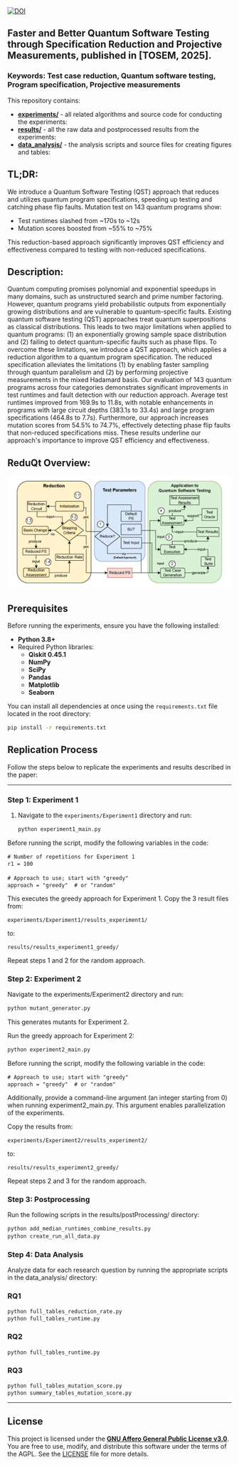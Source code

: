 [![DOI](https://img.shields.io/badge/DOI-10.48550/arXiv.2405.15450-blue)](https://doi.org/10.48550/arXiv.2405.15450)

Faster and Better Quantum Software Testing through Specification Reduction and Projective Measurements, published in [TOSEM, 2025].
-
### **Keywords**: Test case reduction, Quantum software testing, Program specification, Projective measurements

This repository contains:

- **[experiments/](./experiments/)** - all related algorithms and source code for conducting the experiments:
- **[results/](./results/)** - all the raw data and postprocessed results from the experiments:
- **[data_analysis/](./data_analysis/)** - the analysis scripts and source files for creating figures and tables:

TL;DR:
-
We introduce a Quantum Software Testing (QST) approach that reduces and utilizes quantum program specifications, speeding up testing and catching phase flip faults. Mutation test on 143 quantum programs show:

* Test runtimes slashed from ~170s to ~12s
* Mutation scores boosted from ~55% to ~75%

This reduction-based approach significantly improves QST efficiency and effectiveness compared to testing with non-reduced specifications.

Description:
-
Quantum computing promises polynomial and exponential speedups in many domains, such as unstructured search and prime number factoring. However, quantum programs yield probabilistic outputs from exponentially growing distributions and are vulnerable to quantum-specific faults. Existing quantum software testing (QST) approaches treat quantum superpositions as classical distributions. This leads to two major limitations when applied to quantum programs: (1) an exponentially growing sample space distribution and (2) failing to detect quantum-specific faults such as phase flips. To overcome these limitations, we introduce a QST approach, which applies a reduction algorithm to a quantum program specification. The reduced specification alleviates the limitations (1) by enabling faster sampling through quantum parallelism and (2) by performing projective measurements in the mixed Hadamard basis. Our evaluation of 143 quantum programs across four categories demonstrates significant improvements in test runtimes and fault detection with our reduction approach. Average test runtimes improved from 169.9s to 11.8s, with notable enhancements in programs with large circuit depths (383.1s to 33.4s) and large program specifications (464.8s to 7.7s). Furthermore, our approach increases mutation scores from 54.5% to 74.7%, effectively detecting phase flip faults that non-reduced specifications miss. These results underline our approach's importance to improve QST efficiency and effectiveness.

ReduQt Overview:
-
<img src="./docs/diagram.png" alt="Workflow Diagram" width="800">

## Prerequisites

Before running the experiments, ensure you have the following installed:

- **Python 3.8+**
- Required Python libraries:
  - **Qiskit 0.45.1**
  - **NumPy**
  - **SciPy**
  - **Pandas**
  - **Matplotlib**
  - **Seaborn**

You can install all dependencies at once using the `requirements.txt` file located in the root directory:
```bash
pip install -r requirements.txt
```

## Replication Process

Follow the steps below to replicate the experiments and results described in the paper:

---

### **Step 1: Experiment 1**
1. Navigate to the `experiments/Experiment1` directory and run:
   ```bash
   python experiment1_main.py
   ```

Before running the script, modify the following variables in the code:

```
# Number of repetitions for Experiment 1
r1 = 100

# Approach to use; start with "greedy"
approach = "greedy"  # or "random"
```

This executes the greedy approach for Experiment 1.
Copy the 3 result files from:

```
experiments/Experiment1/results_experiment1/
```

to:

```
results/results_experiment1_greedy/
```

Repeat steps 1 and 2 for the random approach.

### **Step 2: Experiment 2**
Navigate to the experiments/Experiment2 directory and run:

```bash
python mutant_generator.py
```

This generates mutants for Experiment 2.

Run the greedy approach for Experiment 2:

```bash
python experiment2_main.py
```

Before running the script, modify the following variable in the code:

```
# Approach to use; start with "greedy"
approach = "greedy"  # or "random"
```
Additionally, provide a command-line argument (an integer starting from 0) when running experiment2_main.py. This argument enables parallelization of the experiments.

Copy the results from:

```
experiments/Experiment2/results_experiment2/
```

to:

```
results/results_experiment2_greedy/
```

Repeat steps 2 and 3 for the random approach.

### **Step 3: Postprocessing**

Run the following scripts in the results/postProcessing/ directory:
```bash
python add_median_runtimes_combine_results.py
python create_run_all_data.py
```

### **Step 4: Data Analysis**

Analyze data for each research question by running the appropriate scripts in the data_analysis/ directory:

### **RQ1**

```
python full_tables_reduction_rate.py
python full_tables_runtime.py
```

### **RQ2**
```
python full_tables_runtime.py
```

### **RQ3**
```
python full_tables_mutation_score.py
python summary_tables_mutation_score.py
```

---

## License

This project is licensed under the **[GNU Affero General Public License v3.0](./LICENSE)**.  
You are free to use, modify, and distribute this software under the terms of the AGPL. See the [LICENSE](./LICENSE) file for more details.
